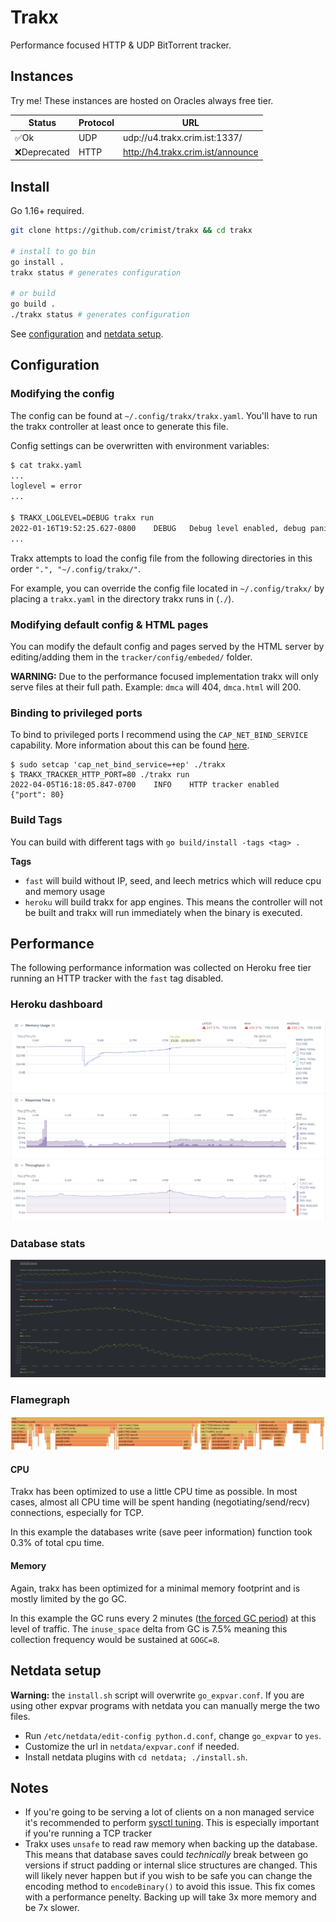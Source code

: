 # Trakx

Performance focused HTTP & UDP BitTorrent tracker.

## Instances

Try me! These instances are hosted on Oracles always free tier.

| Status      | Protocol | URL                               |
|-------------|----------|-----------------------------------|
| ✅Ok         | UDP      | udp://u4.trakx.crim.ist:1337/     |
| ❌Deprecated | HTTP     | http://h4.trakx.crim.ist/announce |

## Install

Go 1.16+ required.

```sh
git clone https://github.com/crimist/trakx && cd trakx

# install to go bin
go install .
trakx status # generates configuration

# or build
go build .
./trakx status # generates configuration
```

See [configuration](#configuration) and [netdata setup](#netdata-setup).

## Configuration

### Modifying the config

The config can be found at `~/.config/trakx/trakx.yaml`.
You'll have to run the trakx controller at least once to generate this file.

Config settings can be overwritten with environment variables:

```sh
$ cat trakx.yaml
...
loglevel = error
...

$ TRAKX_LOGLEVEL=DEBUG trakx run
2022-01-16T19:52:25.627-0800    DEBUG   Debug level enabled, debug panics are on
...
```

Trakx attempts to load the config file from the following directories in this order `".", "~/.config/trakx/"`.

For example, you can override the config file located in `~/.config/trakx/` by placing a `trakx.yaml` in the directory trakx runs in (`./`).

### Modifying default config & HTML pages

You can modify the default config and pages served by the HTML server by editing/adding them in the `tracker/config/embeded/` folder.

**WARNING:** Due to the performance focused implementation trakx will only serve files at their full path. Example: `dmca` will 404, `dmca.html` will 200.

### Binding to privileged ports

To bind to privileged ports I recommend using the `CAP_NET_BIND_SERVICE` capability. More information about this can be found [here](https://stackoverflow.com/a/414258/6389542).

```
$ sudo setcap 'cap_net_bind_service=+ep' ./trakx
$ TRAKX_TRACKER_HTTP_PORT=80 ./trakx run
2022-04-05T16:18:05.847-0700    INFO    HTTP tracker enabled    {"port": 80}
```

### Build Tags

You can build with different tags with `go build/install -tags <tag> .`

**Tags**
* `fast` will build without IP, seed, and leech metrics which will reduce cpu and memory usage
* `heroku` will build trakx for app engines. This means the controller will not be built and trakx will run immediately when the binary is executed. 

## Performance

The following performance information was collected on Heroku free tier running an HTTP tracker with the `fast` tag disabled.
### Heroku dashboard

![performance](img/performance.png)

### Database stats

![performance](img/stats.png)

### Flamegraph

![flame](img/flame.png)

#### **CPU**

Trakx has been optimized to use a little CPU time as possible. In most cases, almost all CPU time will be spent handing (negotiating/send/recv) connections, especially for TCP.

In this example the databases write (save peer information) function took 0.3% of total cpu time.

#### **Memory**

Again, trakx has been optimized for a minimal memory footprint and is mostly limited by the go GC.

In this example the GC runs every 2 minutes ([the forced GC period](https://github.com/golang/go/blob/895b7c85addfffe19b66d8ca71c31799d6e55990/src/runtime/proc.go#L4481-L4486)) at this level of traffic. The `inuse_space` delta from GC is 7.5% meaning this collection frequency would be sustained at `GOGC=8`.

## Netdata setup

**Warning:** the `install.sh` script will overwrite `go_expvar.conf`. If you are using other expvar programs with netdata you can manually merge the two files.

* Run `/etc/netdata/edit-config python.d.conf`, change `go_expvar` to `yes`.
* Customize the url in `netdata/expvar.conf` if needed.
* Install netdata plugins with `cd netdata; ./install.sh`.

## Notes

* If you're going to be serving a lot of clients on a non managed service it's recommended to perform [sysctl tuning](https://web.archive.org/web/20200706222821/https://wiki.mikejung.biz/Sysctl_tweaks). This is especially important if you're running a TCP tracker
* Trakx uses `unsafe` to read raw memory when backing up the database. This means that database saves could *technically* break between go versions if struct padding or internal slice structures are changed. This will likely never happen but if you wish to be safe you can change the encoding method to `encodeBinary()` to avoid this issue. This fix comes with a performance penelty. Backing up will take 3x more memory and be 7x slower.

